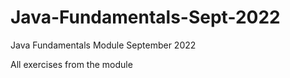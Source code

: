 # Java-Fundamentals-Sept-2022
Java Fundamentals Module September 2022

All exercises from the module 
